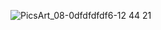 ![PicsArt_08-0dfdfdfdf6-12 44 21](https://user-images.githubusercontent.com/70459751/187035586-82132dd6-2bb3-47b1-96dc-6a76069c6c40.jpg)
